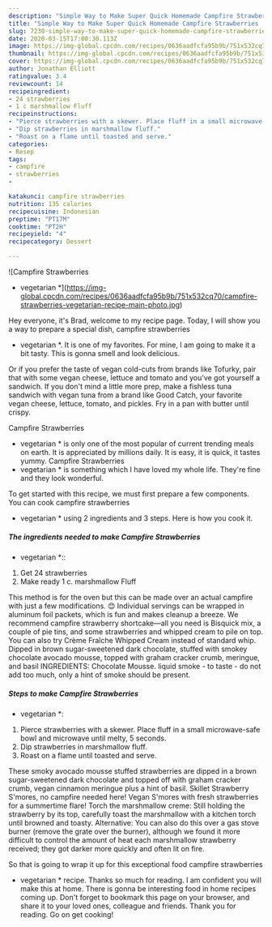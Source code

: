 ```yaml
---
description: "Simple Way to Make Super Quick Homemade Campfire Strawberries  * vegetarian *"
title: "Simple Way to Make Super Quick Homemade Campfire Strawberries  * vegetarian *"
slug: 7230-simple-way-to-make-super-quick-homemade-campfire-strawberries-vegetarian
date: 2020-03-15T17:00:30.113Z
image: https://img-global.cpcdn.com/recipes/0636aadfcfa95b9b/751x532cq70/campfire-strawberries-vegetarian-recipe-main-photo.jpg
thumbnail: https://img-global.cpcdn.com/recipes/0636aadfcfa95b9b/751x532cq70/campfire-strawberries-vegetarian-recipe-main-photo.jpg
cover: https://img-global.cpcdn.com/recipes/0636aadfcfa95b9b/751x532cq70/campfire-strawberries-vegetarian-recipe-main-photo.jpg
author: Jonathan Elliott
ratingvalue: 3.4
reviewcount: 14
recipeingredient:
- 24 strawberries
- 1 c marshmallow Fluff
recipeinstructions:
- "Pierce strawberries with a skewer. Place fluff in a small microwave-safe bowl and microwave until melty, 5 seconds."
- "Dip strawberries in marshmallow fluff."
- "Roast on a flame until toasted and serve."
categories:
- Resep
tags:
- campfire
- strawberries
- 

katakunci: campfire strawberries 
nutrition: 135 calories
recipecuisine: Indonesian
preptime: "PT17M"
cooktime: "PT2H"
recipeyield: "4"
recipecategory: Dessert

---
```



![Campfire Strawberries 
* vegetarian *](https://img-global.cpcdn.com/recipes/0636aadfcfa95b9b/751x532cq70/campfire-strawberries-vegetarian-recipe-main-photo.jpg)

Hey everyone, it's Brad, welcome to my recipe page. Today, I will show you a way to prepare a special dish, campfire strawberries 
* vegetarian *. It is one of my favorites. For mine, I am going to make it a bit tasty. This is gonna smell and look delicious.

Or if you prefer the taste of vegan cold-cuts from brands like Tofurky, pair that with some vegan cheese, lettuce and tomato and you&#39;ve got yourself a sandwich. If you don&#39;t mind a little more prep, make a fishless tuna sandwich with vegan tuna from a brand like Good Catch, your favorite vegan cheese, lettuce, tomato, and pickles. Fry in a pan with butter until crispy.

Campfire Strawberries 
* vegetarian * is only one of the most popular of current trending meals on earth. It is appreciated by millions daily. It is easy, it is quick, it tastes yummy. Campfire Strawberries 
* vegetarian * is something which I have loved my whole life. They're fine and they look wonderful.


To get started with this recipe, we must first prepare a few components. You can cook campfire strawberries 
* vegetarian * using 2 ingredients and 3 steps. Here is how you cook it.

##### The ingredients needed to make Campfire Strawberries 
* vegetarian *::

1. Get 24 strawberries
1. Make ready 1 c. marshmallow Fluff


This method is for the oven but this can be made over an actual campfire with just a few modifications. 😊 Individual servings can be wrapped in aluminum foil packets, which is fun and makes cleanup a breeze. We recommend campfire strawberry shortcake—all you need is Bisquick mix, a couple of pie tins, and some strawberries and whipped cream to pile on top. You can also try Crème Fraîche Whipped Cream instead of standard whip. Dipped in brown sugar-sweetened dark chocolate, stuffed with smokey chocolate avocado mousse, topped with graham cracker crumb, meringue, and basil INGREDIENTS: Chocolate Mousse. liquid smoke - to taste - do not add too much, only a hint of smoke should be present. 

##### Steps to make Campfire Strawberries 
* vegetarian *:

1. Pierce strawberries with a skewer. Place fluff in a small microwave-safe bowl and microwave until melty, 5 seconds.
1. Dip strawberries in marshmallow fluff.
1. Roast on a flame until toasted and serve.


These smoky avocado mousse stuffed strawberries are dipped in a brown sugar-sweetened dark chocolate and topped off with graham cracker crumb, vegan cinnamon meringue plus a hint of basil. Skillet Strawberry S&#39;mores, no campfire needed here! Vegan S&#39;mores with fresh strawberries for a summertime flare! Torch the marshmallow creme: Still holding the strawberry by its top, carefully toast the marshmallow with a kitchen torch until browned and toasty. Alternative: You can also do this over a gas stove burner (remove the grate over the burner), although we found it more difficult to control the amount of heat each marshmallow strawberry received; they got darker more quickly and often lit on fire. 

So that is going to wrap it up for this exceptional food campfire strawberries 
* vegetarian * recipe. Thanks so much for reading. I am confident you will make this at home. There is gonna be interesting food in home recipes coming up. Don't forget to bookmark this page on your browser, and share it to your loved ones, colleague and friends. Thank you for reading. Go on get cooking!
